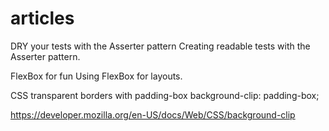 # articles


DRY your tests with the Asserter pattern
  Creating readable tests with the Asserter pattern.

FlexBox for fun
  Using FlexBox for layouts.
  
CSS transparent borders with padding-box
  background-clip: padding-box;
  
  https://developer.mozilla.org/en-US/docs/Web/CSS/background-clip
